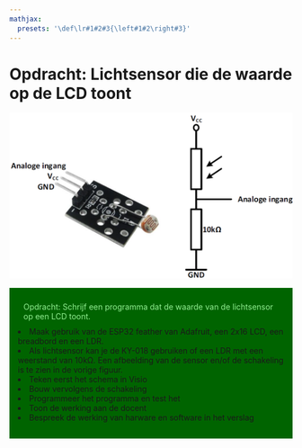 ```yaml
---
mathjax:
  presets: '\def\lr#1#2#3{\left#1#2\right#3}'
---
```


# Opdracht: Lichtsensor die de waarde op de LCD toont

![Schema en afbeelding van de KY-018.](./images/sensor.png)

<div style="background-color:darkgreen; text-align:left; vertical-align:left; padding:15px;">
<p style="color:lightgreen; margin:10px">
Opdracht: Schrijf een programma dat de waarde van de lichtsensor op een LCD toont.
<li>Maak gebruik van de ESP32 feather van Adafruit, een 2x16 LCD, een breadbord en een LDR.</li>
<li>Als lichtsensor kan je de KY-018 gebruiken of een LDR met een weerstand van 10kΩ. Een afbeelding van de sensor en/of de schakeling is te zien in de vorige figuur.</li>
<li>Teken eerst het schema in Visio</li>
<li>Bouw vervolgens de schakeling</li>
<li>Programmeer het programma en test het</li>
<li>Toon de werking aan de docent</li>
<li>Bespreek de werking van harware en software in het verslag</li>
</ul>
</p>
</div>


